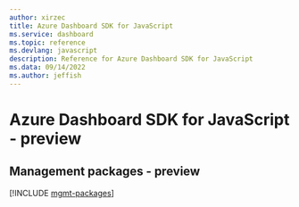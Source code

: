 ```yaml
---
author: xirzec
title: Azure Dashboard SDK for JavaScript
ms.service: dashboard
ms.topic: reference
ms.devlang: javascript
description: Reference for Azure Dashboard SDK for JavaScript
ms.data: 09/14/2022
ms.author: jeffish
---
```

# Azure Dashboard SDK for JavaScript - preview

## Management packages - preview
[!INCLUDE [mgmt-packages](dashboard-mgmt-index.md)]